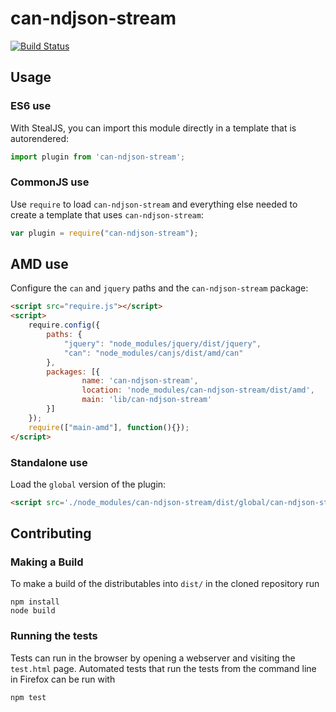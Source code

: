 # can-ndjson-stream

[![Build Status](https://travis-ci.org/canjs/can-ndjson-stream.png?branch=master)](https://travis-ci.org/canjs/can-ndjson-stream)



## Usage

### ES6 use

With StealJS, you can import this module directly in a template that is autorendered:

```js
import plugin from 'can-ndjson-stream';
```

### CommonJS use

Use `require` to load `can-ndjson-stream` and everything else
needed to create a template that uses `can-ndjson-stream`:

```js
var plugin = require("can-ndjson-stream");
```

## AMD use

Configure the `can` and `jquery` paths and the `can-ndjson-stream` package:

```html
<script src="require.js"></script>
<script>
	require.config({
	    paths: {
	        "jquery": "node_modules/jquery/dist/jquery",
	        "can": "node_modules/canjs/dist/amd/can"
	    },
	    packages: [{
		    	name: 'can-ndjson-stream',
		    	location: 'node_modules/can-ndjson-stream/dist/amd',
		    	main: 'lib/can-ndjson-stream'
	    }]
	});
	require(["main-amd"], function(){});
</script>
```

### Standalone use

Load the `global` version of the plugin:

```html
<script src='./node_modules/can-ndjson-stream/dist/global/can-ndjson-stream.js'></script>
```

## Contributing

### Making a Build

To make a build of the distributables into `dist/` in the cloned repository run

```
npm install
node build
```

### Running the tests

Tests can run in the browser by opening a webserver and visiting the `test.html` page.
Automated tests that run the tests from the command line in Firefox can be run with

```
npm test
```
